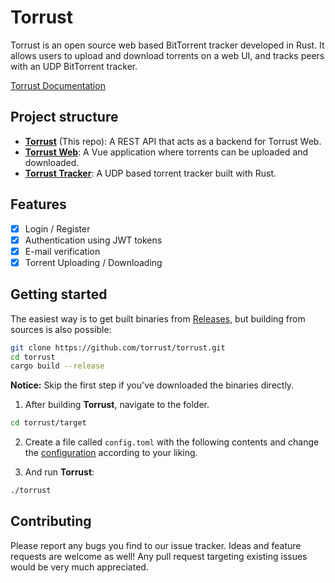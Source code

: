 # Torrust

Torrust is an open source web based BitTorrent tracker developed in Rust.
It allows users to upload and download torrents on a web UI, and tracks peers with an UDP BitTorrent tracker.

[Torrust Documentation](https://torrust.github.io/torrust-documentation/torrust-web-backend/about/)

## Project structure
- [__Torrust__](https://github.com/torrust/torrust) (This repo): A REST API that acts as a backend for Torrust Web.
- [__Torrust Web__](https://github.com/torrust/torrust-web): A Vue application where torrents can be uploaded and downloaded.
- [__Torrust Tracker__](https://github.com/torrust/torrust-tracker): A UDP based torrent tracker built with Rust.

## Features
* [X] Login / Register
* [X] Authentication using JWT tokens
* [X] E-mail verification
* [X] Torrent Uploading / Downloading

## Getting started
The easiest way is to get built binaries from [Releases](https://github.com/torrust/torrust/releases),
but building from sources is also possible:

```bash
git clone https://github.com/torrust/torrust.git
cd torrust
cargo build --release
```

__Notice:__ Skip the first step if you've downloaded the binaries directly.

1. After building __Torrust__, navigate to the folder.
```bash
cd torrust/target
```

2. Create a file called `config.toml` with the following contents and change the [configuration](https://torrust.github.io/torrust-tracker/CONFIG.html) according to your liking.


3. And run __Torrust__:
```bash
./torrust
```

## Contributing
Please report any bugs you find to our issue tracker. Ideas and feature requests are welcome as well!
Any pull request targeting existing issues would be very much appreciated.

